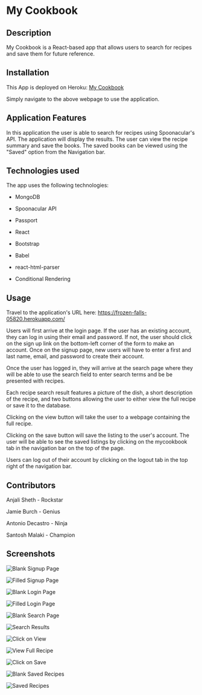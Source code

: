 # My Cookbook

## Description
My Cookbook is a React-based app that allows users to search for recipes and save them for future reference. 

## Installation
This App is deployed on Heroku: [My Cookbook](https://frozen-falls-05820.herokuapp.com/) 


Simply navigate to the above webpage to use the application.

## Application Features
In this application the user is able to search for recipes using Spoonacular's API. The application will display the results. The user can view the recipe summary and save the books. The saved books can be viewed using the "Saved" option from the Navigation bar.

## Technologies used
The app uses the following technologies:

- MongoDB

- Spoonacular API

- Passport

- React

- Bootstrap

- Babel

- react-html-parser

- Conditional Rendering

## Usage

Travel to the application's URL here: https://frozen-falls-05820.herokuapp.com/

Users will first arrive at the login page. If the user has an existing account, they can log in using their email and password. If not, the user should click on the sign up link on the bottom-left corner of the form to make an account. Once on the signup page, new users will have to enter a first and last name, email, and password to create their account.

Once the user has logged in, they will arrive at the search page where they will be able to use the search field to enter search terms and be be presented with recipes.

Each recipe search result features a picture of the dish, a short description of the recipe, and two buttons allowing the user to either view the full recipe or save it to the database.

Clicking on the view button will take the user to a webpage containing the full recipe. 

Clicking on the save button will save the listing to the user's account. The user will be able to see the saved listings by clicking on the mycookbook tab in the navigation bar on the top of the page.

Users can log out of their account by clicking on the logout tab in the top right of the navigation bar.

## Contributors

Anjali Sheth - Rockstar

Jamie Burch - Genius

Antonio Decastro - Ninja

Santosh Malaki - Champion

## Screenshots
![Blank Signup Page](./pictures/sign_up_blank.png)

![Filled Signup Page](./pictures/sign_up_filled.png)

![Blank Login Page](./pictures/log_in_blank.png)

![Filled Login Page](./pictures/log_in_filled.png)

![Blank Search Page](./pictures/search_page_blank.png)

![Search Results](./pictures/search_page_results.png)

![Click on View](./pictures/search_page_results_view.png)

![View Full Recipe](./pictures/go_to_recipe.png)

![Click on Save](./pictures/search_page_results_save.png)

![Blank Saved Recipes](./pictures/my_saved_recipes_blank.png)

![Saved Recipes](./pictures/my_saved_recipes.png)
